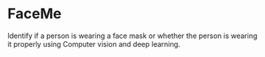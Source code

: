 # FaceMe
Identify if a person is wearing a face mask or whether the person is wearing it properly using Computer vision and deep learning.
